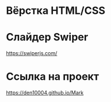 # Вёрстка HTML/CSS
# Слайдер Swiper  
https://swiperjs.com/


# Ссылка на проект

https://den10004.github.io/Mark

